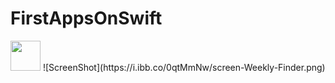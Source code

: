 # FirstAppsOnSwift


<!-- ![image](http://url.to/image.png = 250x250){:height="36px" width="36px"}. -->
<img src="https://i.ibb.co/0qtMmNw/screen-Weekly-Finder.png" width="48">
![ScreenShot](https://i.ibb.co/0qtMmNw/screen-Weekly-Finder.png)
